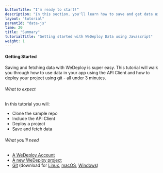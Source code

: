 ```yaml
---
buttonTitle: "I'm ready to start!"
description: "In this section, you'll learn how to save and get data using JavaScript and the WeDeploy API Client."
layout: "tutorial"
parentId: "data-js"
time: 20
title: "Summary"
tutorialTitle: "Getting started with WeDeploy Data using Javascript"
weight: 1
---
```


#### Getting Started

Saving and fetching data with WeDeploy is super easy. This tutorial will walk you through how to use data in your app using the API Client and how to deploy your project using git - all under 3 minutes.

###### What to expect

In this tutorial you will:

<ul class="checklist">
	<li>Clone the sample repo</li>
	<li>Include the API Client</li>
	<li>Deploy a project</li>
	<li>Save and fetch data</li>
</ul>

###### What you'll need

* [A WeDeploy Account](http://dashboard.wedeploy.com/login)
* [A new WeDeploy project](http://dashboard.wedeploy.com)
* [Git](https://git-scm.com/) (download for [Linux](https://git-scm.com/download/linux), [macOS](https://git-scm.com/download/mac), [Windows](https://git-scm.com/download/win))
